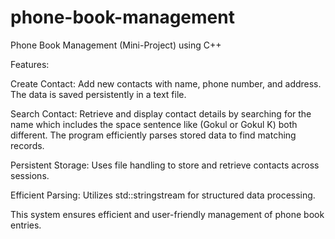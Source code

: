 # phone-book-management
Phone Book Management (Mini-Project) using C++

Features:

Create Contact: 
      Add new contacts with name, phone number, and address. The data is saved persistently in a text file.

Search Contact: 
      Retrieve and display contact details by searching for the name which includes the space sentence like (Gokul or Gokul K) both different. The program efficiently parses stored data to find matching records.

Persistent Storage: 
      Uses file handling to store and retrieve contacts across sessions.

Efficient Parsing: 
      Utilizes std::stringstream for structured data processing.

This system ensures efficient and user-friendly management of phone book entries.

